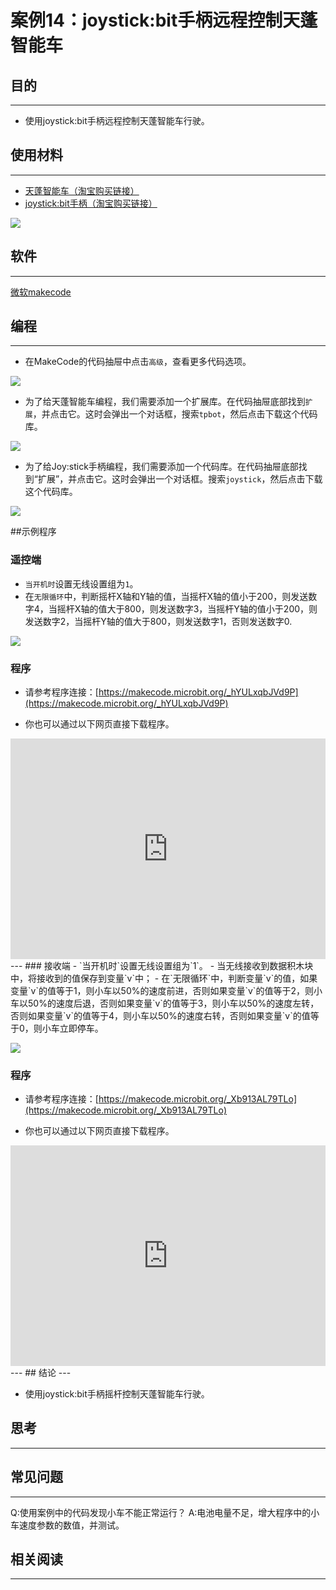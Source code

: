 # 案例14：joystick:bit手柄远程控制天蓬智能车

## 目的
---
- 使用joystick:bit手柄远程控制天蓬智能车行驶。

## 使用材料
---

- [天蓬智能车（淘宝购买链接）](https://item.taobao.com/item.htm?ft=t&id=627045784239)
- [joystick:bit手柄（淘宝购买链接）](https://item.taobao.com/item.htm?ft=t&id=582662338443)



![](./images/TPBot_tianpeng_case_01_01.png)





## 软件
---
[微软makecode](https://makecode.microbit.org/#)


## 编程
---


- 在MakeCode的代码抽屉中点击`高级`，查看更多代码选项。

![](./images/TPBot_tianpeng_case_01_02.png)

- 为了给天蓬智能车编程，我们需要添加一个扩展库。在代码抽屉底部找到`扩展`，并点击它。这时会弹出一个对话框，搜索`tpbot`，然后点击下载这个代码库。

![](./images/TPBot_tianpeng_case_01_03.png)

- 为了给Joy:stick手柄编程，我们需要添加一个代码库。在代码抽屉底部找到“扩展”，并点击它。这时会弹出一个对话框。搜索`joystick`，然后点击下载这个代码库。

![](./images/TPBot_tianpeng_case_14_03.png)

##示例程序
### 遥控端
- `当开机时`设置无线设置组为`1`。
- 在`无限循环`中，判断摇杆X轴和Y轴的值，当摇杆X轴的值小于200，则发送数字4，当摇杆X轴的值大于800，则发送数字3，当摇杆Y轴的值小于200，则发送数字2，当摇杆Y轴的值大于800，则发送数字1，否则发送数字0.


![](./images/TPBot_tianpeng_case_14_04.png)

### 程序
- 请参考程序连接：[https://makecode.microbit.org/_hYULxqbJVd9P](https://makecode.microbit.org/_hYULxqbJVd9P)

- 你也可以通过以下网页直接下载程序。

<div style="position:relative;height:0;padding-bottom:70%;overflow:hidden;"><iframe style="position:absolute;top:0;left:0;width:100%;height:100%;" src="https://makecode.microbit.org/#pub:_hYULxqbJVd9P" frameborder="0" sandbox="allow-popups allow-forms allow-scripts allow-same-origin"></iframe></div>  
---
### 接收端
- `当开机时`设置无线设置组为`1`。
- 当无线接收到数据积木块中，将接收到的值保存到变量`v`中；
- 在`无限循环`中，判断变量`v`的值，如果变量`v`的值等于1，则小车以50%的速度前进，否则如果变量`v`的值等于2，则小车以50%的速度后退，否则如果变量`v`的值等于3，则小车以50%的速度左转，否则如果变量`v`的值等于4，则小车以50%的速度右转，否则如果变量`v`的值等于0，则小车立即停车。

![](./images/TPBot_tianpeng_case_14_05.png)

### 程序
- 请参考程序连接：[https://makecode.microbit.org/_Xb913AL79TLo](https://makecode.microbit.org/_Xb913AL79TLo)

- 你也可以通过以下网页直接下载程序。

<div style="position:relative;height:0;padding-bottom:70%;overflow:hidden;"><iframe style="position:absolute;top:0;left:0;width:100%;height:100%;" src="https://makecode.microbit.org/#pub:_Xb913AL79TLo" frameborder="0" sandbox="allow-popups allow-forms allow-scripts allow-same-origin"></iframe></div>  
---
## 结论
---

- 使用joystick:bit手柄摇杆控制天蓬智能车行驶。


## 思考
---


## 常见问题
---
Q:使用案例中的代码发现小车不能正常运行？
A:电池电量不足，增大程序中的小车速度参数的数值，并测试。

## 相关阅读  
---

